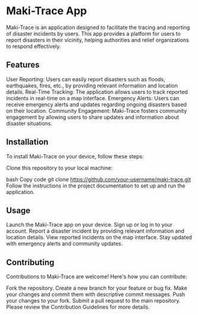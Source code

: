 # Maki-Trace App

Maki-Trace is an application designed to facilitate the tracing and reporting of disaster incidents by users. This app provides a platform for users to report disasters in their vicinity, helping authorities and relief organizations to respond effectively.

## Features
User Reporting: Users can easily report disasters such as floods, earthquakes, fires, etc., by providing relevant information and location details.
Real-Time Tracking: The application allows users to track reported incidents in real-time on a map interface.
Emergency Alerts: Users can receive emergency alerts and updates regarding ongoing disasters based on their location.
Community Engagement: Maki-Trace fosters community engagement by allowing users to share updates and information about disaster situations.

## Installation
To install Maki-Trace on your device, follow these steps:

Clone this repository to your local machine:

bash
Copy code
git clone https://github.com/your-username/maki-trace.git
Follow the instructions in the project documentation to set up and run the application.

## Usage
Launch the Maki-Trace app on your device.
Sign up or log in to your account.
Report a disaster incident by providing relevant information and location details.
View reported incidents on the map interface.
Stay updated with emergency alerts and community updates.

## Contributing
Contributions to Maki-Trace are welcome! Here's how you can contribute:

Fork the repository.
Create a new branch for your feature or bug fix.
Make your changes and commit them with descriptive commit messages.
Push your changes to your fork.
Submit a pull request to the main repository.
Please review the Contribution Guidelines for more details.
